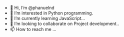 - 👋 Hi, I’m @phanuelnd
- 👀 I’m interested in Python programming.
- 🌱 I’m currently learning JavaScript...
- 💞️ I’m looking to collaborate on Project development..
- 📫 How to reach me ...

<!---
phanuelnd/phanuelnd is a ✨ special ✨ repository because its `README.md` (this file) appears on your GitHub profile.
You can click the Preview link to take a look at your changes.
--->
